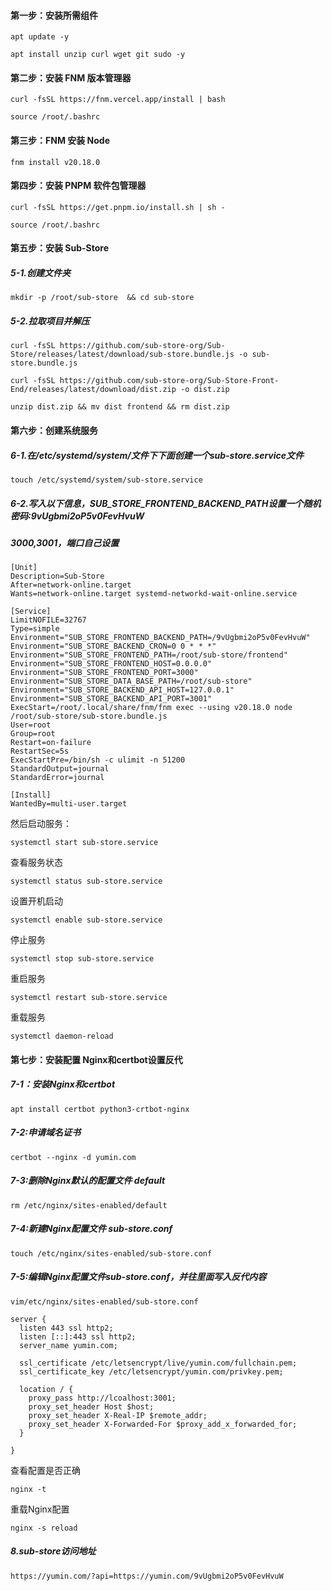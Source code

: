 #### 第一步：安装所需组件

```
apt update -y
```

```
apt install unzip curl wget git sudo -y
```



#### 第二步：安装 FNM 版本管理器

```
curl -fsSL https://fnm.vercel.app/install | bash
```

```
source /root/.bashrc
```



#### 第三步：FNM 安装 Node

```
fnm install v20.18.0
```



#### 第四步：安装 PNPM 软件包管理器

```
curl -fsSL https://get.pnpm.io/install.sh | sh -
```

```
source /root/.bashrc
```



#### 第五步：安装 Sub-Store

##### 5-1.创建文件夹

```
mkdir -p /root/sub-store  && cd sub-store
```

##### 5-2.拉取项目并解压

```
curl -fsSL https://github.com/sub-store-org/Sub-Store/releases/latest/download/sub-store.bundle.js -o sub-store.bundle.js
```

```
curl -fsSL https://github.com/sub-store-org/Sub-Store-Front-End/releases/latest/download/dist.zip -o dist.zip
```

```
unzip dist.zip && mv dist frontend && rm dist.zip
```



#### 第六步：创建系统服务

##### 6-1.在/etc/systemd/system/文件下下面创建一个sub-store.service文件

```
touch /etc/systemd/system/sub-store.service
```

##### 6-2.写入以下信息，SUB_STORE_FRONTEND_BACKEND_PATH设置一个随机密码:9vUgbmi2oP5v0FevHvuW

##### 3000,3001，端口自己设置

```
[Unit]
Description=Sub-Store
After=network-online.target
Wants=network-online.target systemd-networkd-wait-online.service
 
[Service]
LimitNOFILE=32767
Type=simple
Environment="SUB_STORE_FRONTEND_BACKEND_PATH=/9vUgbmi2oP5v0FevHvuW"
Environment="SUB_STORE_BACKEND_CRON=0 0 * * *"
Environment="SUB_STORE_FRONTEND_PATH=/root/sub-store/frontend"
Environment="SUB_STORE_FRONTEND_HOST=0.0.0.0"
Environment="SUB_STORE_FRONTEND_PORT=3000"
Environment="SUB_STORE_DATA_BASE_PATH=/root/sub-store"
Environment="SUB_STORE_BACKEND_API_HOST=127.0.0.1"
Environment="SUB_STORE_BACKEND_API_PORT=3001"
ExecStart=/root/.local/share/fnm/fnm exec --using v20.18.0 node /root/sub-store/sub-store.bundle.js
User=root
Group=root
Restart=on-failure
RestartSec=5s
ExecStartPre=/bin/sh -c ulimit -n 51200
StandardOutput=journal
StandardError=journal
 
[Install]
WantedBy=multi-user.target
```

然后启动服务：

```
systemctl start sub-store.service
```

查看服务状态

```
systemctl status sub-store.service
```

设置开机启动

```
systemctl enable sub-store.service
```

停止服务

```
systemctl stop sub-store.service
```

重启服务

```
systemctl restart sub-store.service
```

重载服务

```
systemctl daemon-reload
```



#### 第七步：安装配置 Nginx和certbot设置反代

##### 7-1：安装Nginx和certbot

```
apt install certbot python3-crtbot-nginx
```

##### 7-2:申请域名证书

```
certbot --nginx -d yumin.com
```

##### 7-3:删除Nginx默认的配置文件 default

```
rm /etc/nginx/sites-enabled/default
```

##### 7-4:新建Nginx配置文件 sub-store.conf

```
touch /etc/nginx/sites-enabled/sub-store.conf
```

##### 7-5:编辑Nginx配置文件sub-store.conf，并往里面写入反代内容

```
vim/etc/nginx/sites-enabled/sub-store.conf
```

```
server {
  listen 443 ssl http2;
  listen [::]:443 ssl http2;
  server_name yumin.com;
 
  ssl_certificate /etc/letsencrypt/live/yumin.com/fullchain.pem;
  ssl_certificate_key /etc/letsencrypt/yumin.com/privkey.pem;
 
  location / {
    proxy_pass http://lcoalhost:3001;
    proxy_set_header Host $host;
    proxy_set_header X-Real-IP $remote_addr;
    proxy_set_header X-Forwarded-For $proxy_add_x_forwarded_for;
  }
 
}
```

查看配置是否正确

```
nginx -t
```

重载Nginx配置

```
nginx -s reload
```



##### 8.sub-store访问地址

```
https://yumin.com/?api=https://yumin.com/9vUgbmi2oP5v0FevHvuW
```



